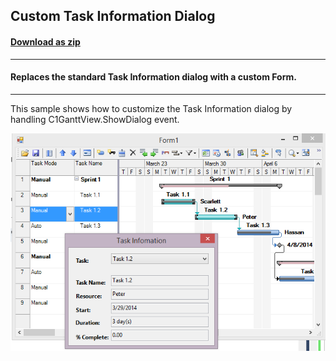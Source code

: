## Custom Task Information Dialog
#### [Download as zip](https://grapecity.github.io/DownGit/#/home?url=https://github.com/GrapeCity/ComponentOne-WinForms-Samples/tree/master/NetFramework\GanttView\CS\CustomTaskInfoDialog)
____
#### Replaces the standard Task Information dialog with a custom Form.
____
This sample shows how to customize the Task Information dialog by handling C1GanttView.ShowDialog event.

![screenshot](screenshot.PNG)
